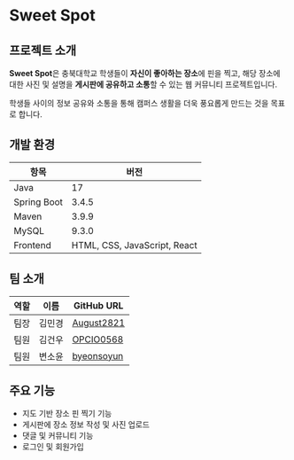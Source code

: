 # Sweet Spot

## 프로젝트 소개

**Sweet Spot**은 충북대학교 학생들이 **자신이 좋아하는 장소**에 핀을 찍고, 해당 장소에 대한 사진 및 설명을 **게시판에 공유하고 소통**할 수 있는 웹 커뮤니티 프로젝트입니다.

학생들 사이의 정보 공유와 소통을 통해 캠퍼스 생활을 더욱 풍요롭게 만드는 것을 목표로 합니다.

## 개발 환경

| 항목         | 버전         |
|--------------|--------------|
| Java         | 17           |
| Spring Boot  | 3.4.5        |
| Maven        | 3.9.9        |
| MySQL        | 9.3.0        |
| Frontend     | HTML, CSS, JavaScript, React |

## 팀 소개

| 역할      | 이름     | GitHub URL                     |
|-----------|----------|--------------------------------|
| 팀장 | 김민경 | [August2821](https://github.com/August2821) |
| 팀원 | 김건우 | [OPCIO0568](https://github.com/OPCIO0568) |
| 팀원 | 변소윤 | [byeonsoyun](https://github.com/byeonsoyun) |

## 주요 기능

- 지도 기반 장소 핀 찍기 기능
- 게시판에 장소 정보 작성 및 사진 업로드
- 댓글 및 커뮤니티 기능
- 로그인 및 회원가입